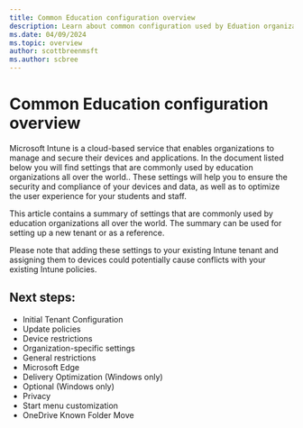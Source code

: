 ```yaml
---
title: Common Education configuration overview
description: Learn about common configuration used by Eduation organizations in Intune
ms.date: 04/09/2024
ms.topic: overview
author: scottbreenmsft
ms.author: scbree
---
```


# Common Education configuration overview

Microsoft Intune is a cloud-based service that enables organizations to manage and secure their devices and applications. In the document listed below you will find settings that are commonly used by education organizations all over the world.. These settings will help you to ensure the security and compliance of your devices and data, as well as to optimize the user experience for your students and staff.

This article contains a summary of settings that are commonly used by education organizations all over the world. The summary can be used for setting up a new tenant or as a reference.

Please note that adding these settings to your existing Intune tenant and assigning them to devices could potentially cause conflicts with your existing Intune policies.

## Next steps:

- Initial Tenant Configuration
- Update policies
- Device restrictions
- Organization-specific settings
- General restrictions
- Microsoft Edge
- Delivery Optimization (Windows only)
- Optional (Windows only)
- Privacy
- Start menu customization
- OneDrive Known Folder Move